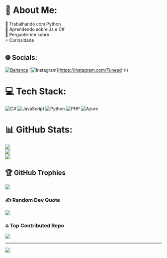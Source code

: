 # 💫 About Me:
🔭 Trabalhando com Python <br>🌱 Aprendendo sobre Js e C#<br>💬 Pergunte-me sobre<br>⚡ Curiosidade


## 🌐 Socials:
[![Behance](https://img.shields.io/badge/Behance-1769ff?logo=behance&logoColor=white)](https://behance.net/Tuneed) [![Instagram](https://img.shields.io/badge/Instagram-%23E4405F.svg?logo=Instagram&logoColor=white)](https://instagram.com/Tuneed 𖣂) 

# 💻 Tech Stack:
![C#](https://img.shields.io/badge/c%23-%23239120.svg?style=for-the-badge&logo=csharp&logoColor=white) ![JavaScript](https://img.shields.io/badge/javascript-%23323330.svg?style=for-the-badge&logo=javascript&logoColor=%23F7DF1E) ![Python](https://img.shields.io/badge/python-3670A0?style=for-the-badge&logo=python&logoColor=ffdd54) ![PHP](https://img.shields.io/badge/php-%23777BB4.svg?style=for-the-badge&logo=php&logoColor=white) ![Azure](https://img.shields.io/badge/azure-%230072C6.svg?style=for-the-badge&logo=microsoftazure&logoColor=white)
# 📊 GitHub Stats:
![](https://github-readme-stats.vercel.app/api?username=Tuneed&theme=dark&hide_border=false&include_all_commits=false&count_private=true)<br/>
![](https://github-readme-streak-stats.herokuapp.com/?user=Tuneed&theme=dark&hide_border=false)<br/>
![](https://github-readme-stats.vercel.app/api/top-langs/?username=Tuneed&theme=dark&hide_border=false&include_all_commits=false&count_private=true&layout=compact)

## 🏆 GitHub Trophies
![](https://github-profile-trophy.vercel.app/?username=Tuneed&theme=gotham&no-frame=false&no-bg=true&margin-w=4)

### ✍️ Random Dev Quote
![](https://quotes-github-readme.vercel.app/api?type=horizontal&theme=radical)

### 🔝 Top Contributed Repo
![](https://github-contributor-stats.vercel.app/api?username=Tuneed&limit=5&theme=dark&combine_all_yearly_contributions=true)

---
[![](https://visitcount.itsvg.in/api?id=Tuneed&icon=0&color=4)](https://visitcount.itsvg.in)

<!-- Proudly created with GPRM ( https://gprm.itsvg.in ) -->
